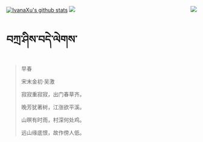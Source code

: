 [![IvanaXu's github stats](https://github-readme-stats.vercel.app/api?username=IvanaXu&show_icons=true&theme=vue-dark)](https://github.com/anuraghazra/github-readme-stats)
<img align="right" src="https://github-readme-stats.vercel.app/api/top-langs/?username=IvanaXu&langs_count=7&theme=graywhite" />
<img src="https://github-readme-stats.vercel.app/api/wakatime?username=IvanaXu&layout=compact&langs_count=6&theme=vue-dark&custom_title=ProgrammingTimes/Since-Jul.29.2021" />
# བཀྲ་ཤིས་བདེ་ལེགས་
> 早春
>
> 宋末金初·吴激
>
> 寂寂重寂寂，出门春草齐。
> 
> 晚芳犹著树，江涨欲平溪。
> 
> 山暝有时雨，村深何处鸡。
> 
> 远山缘底恨，故作傍人低。